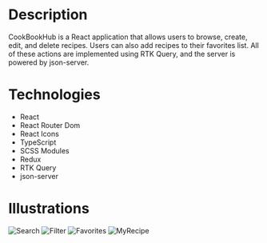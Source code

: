 # Description

CookBookHub is a React application that allows users to browse, create, edit, and delete recipes. Users can also add recipes to their favorites list. All of these actions are implemented using RTK Query, and the server is powered by json-server.

# Technologies

- React
- React Router Dom
- React Icons
- TypeScript
- SCSS Modules
- Redux
- RTK Query
- json-server

# Illustrations

![Search](https://media.giphy.com/media/0oABVbP3fJ4j3RNOaU/giphy.gif 'Search')
![Filter](https://media.giphy.com/media/eEfRL0tQrtDk9pmWOO/giphy.gif 'Filter')
![Favorites](https://media.giphy.com/media/qQGLkoSgm2ClLwh2XA/giphy.gif 'Favorites')
![MyRecipe](https://media.giphy.com/media/WPnpjJJOWxP5srkyjp/giphy.gif 'MyRecipe')
